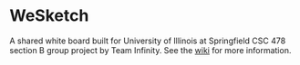 # WeSketch
A shared white board built for University of Illinois at Springfield CSC 478 section B group project by Team Infinity.  See the [wiki](https://github.com/pindr0p/WeSketch/wiki) for more information.

